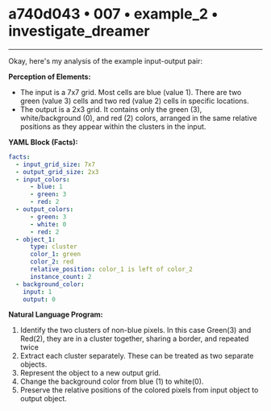 # a740d043 • 007 • example_2 • investigate_dreamer

---
Okay, here's my analysis of the example input-output pair:

**Perception of Elements:**

*   The input is a 7x7 grid. Most cells are blue (value 1). There are two green (value 3) cells and two red (value 2) cells in specific locations.
*   The output is a 2x3 grid. It contains only the green (3), white/background (0), and red (2) colors, arranged in the same relative positions as they appear within the clusters in the input.

**YAML Block (Facts):**



```yaml
facts:
  - input_grid_size: 7x7
  - output_grid_size: 2x3
  - input_colors:
      - blue: 1
      - green: 3
      - red: 2
  - output_colors:
      - green: 3
      - white: 0
      - red: 2
  - object_1:
      type: cluster
      color_1: green
      color_2: red
      relative_position: color_1 is left of color_2
      instance_count: 2
  - background_color:
    input: 1
    output: 0

```



**Natural Language Program:**

1.  Identify the two clusters of non-blue pixels. In this case Green(3) and Red(2), they are in a cluster together, sharing a border, and repeated twice
2.  Extract each cluster separately. These can be treated as two separate objects.
3.  Represent the object to a new output grid.
4. Change the background color from blue (1) to white(0).
5.  Preserve the relative positions of the colored pixels from input object to output object.


